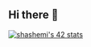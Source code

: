 ## Hi there 👋

<!--
**SMOSTAFAH1/SMOSTAFAH1** is a ✨ _special_ ✨ repository because its `README.md` (this file) appears on your GitHub profile.

Here are some ideas to get you started:

- 🔭 I’m currently working on ...
- 🌱 I’m currently learning ...
- 👯 I’m looking to collaborate on ...
- 🤔 I’m looking for help with ...
- 💬 Ask me about ...
- 📫 How to reach me: ...
- 😄 Pronouns: ...
- ⚡ Fun fact: ...
-->


[![shashemi's 42 stats](https://badge.mediaplus.ma/greenbinary/shashemi?1337Badge=off&UM6P=off)](https://github.com/oakoudad/badge42)
